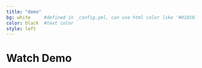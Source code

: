 ```yaml
---
title: "demo"
bg: white     #defined in _config.yml, can use html color like '#010101'
color: black  #text color
style: left
---
```

# Watch Demo